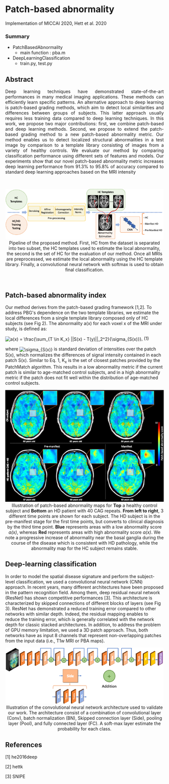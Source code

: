 # Patch-based abnormality


Implementation of MICCAI 2020, Hett et al. 2020


### Summary
- PatchBasedAbnormality
    - main function : pba.m
- DeepLearningClassification
    - train.py, test.py



## Abstract
<p align="justify">Deep learning techniques have demonstrated state-of-the-art performances in many medical imaging applications. These methods can efficiently learn specific patterns. An alternative approach to deep learning is patch-based grading methods, which aim to detect local similarities and differences between groups of subjects. This latter approach usually requires less training data compared to deep learning techniques. In this work, we propose two major contributions: first, we combine patch-based and deep learning methods. Second, we propose to extend the patch-based grading method to a new patch-based abnormality metric. Our method enables us to detect localized structural abnormalities in a test image by comparison to a template library consisting of images from a variety of healthy controls.  We evaluate our method by comparing classification performance using different sets of features and models. Our experiments show that our novel patch-based abnormality metric increases deep learning performance from 91.3% to 95.8% of accuracy compared to standard deep learning approaches based on the MRI intensity</p>

<br>

<p align="center"><img src="figures/pipeline.png" width="600"><br>
Pipeline of the proposed method. First, HC from the dataset is separated into two subset, the HC templates used to estimate the local abnormality, the second is the set of HC for the evaluation of our method. Once all MRIs are preprocessed, we estimate the local abnormality using the HC template library. Finally, a convolutional neural network with softmax is used to obtain final classification.</p>
<br>

## Patch-based abnormality index

Our method derives from the patch-based grading framework [1,2]. To address PBG's dependence on the two template libraries, we estimate the local differences from a single template library composed only of HC subjects (see Fig 2). The abnormality a(x) for each voxel x of the MRI under study, is defined as:
 
<img src="http://www.sciweavers.org/tex2img.php?eq=a%28x%29%20%3D%20%5Cfrac%7B%5Csum_%7BT%20%5Cin%20K_x%7D%20%7C%7CS%28x%29%20-%20T%28y%29%7C%7C_2%5E2%7D%7B%5Csigma_%7BS%28x%29%7D%7D%0A&bc=White&fc=Black&im=png&fs=12&ff=arev&edit=0" align="center" border="0" alt="a(x) = \frac{\sum_{T \in K_x} ||S(x) - T(y)||_2^2}{\sigma_{S(x)}}" width="236" height="51" />, (1)

where <img src="http://www.sciweavers.org/tex2img.php?eq=%5Csigma_%7BS%28x%29%7D&bc=White&fc=Black&im=png&fs=12&ff=arev&edit=0" align="center" border="0" alt="\sigma_{S(x)}" width="42" height="18" /> is standard deviation of intensities over the patch S(x), which normalizes the differences of signal intensity contained in each patch S(x). Similar to Eq. 1, K<sub>x</sub> is the set of closest patches provided by the PatchMatch algorithm.  This results in a low abnormality metric if the current patch is similar to age-matched control subjects, and in a high abnormality metric if the patch does not fit well within the distribution of age-matched control subjects. 
<br>

<p align="center"><img src="figures/pbd_illustration.png" width="600"><br>
  Illustration of patch-based abnormality maps for <b>Top</b> a healthy control subject and <b>Bottom</b> an HD patient with 40 CAG repeats. <b>From left to right</b>, 3 different time points are shown for each subject. The HD subject is in the pre-manifest stage for the first time points, but converts to clinical diagnosis by the third time point. <b>Blue</b> represents areas with a low abnormality score <i>a(x)</i>, whereas <b>Red</b> represents areas with high abnormality score <i>a(x)</i>. We note a progressive increase of abnormality near the basal ganglia during the course of the disease which is consistent with HD pathology, while the abnormality map for the HC subject remains stable.</p>

## Deep-learning classification

In order to model the spatial disease signature and perform the subject-level classification, we used a convolutional neural network (CNN) approach. In recent years, many different architectures have been proposed in the pattern recognition field. Among them, deep residual neural network (ResNet) has shown competitive performances [3]. This architecture is characterized by skipped connections of different blocks of layers (see Fig 3). ResNet has demonstrated a reduced training error compared to other networks with similar depth. Indeed, the residual mapping enables to reduce the training error, which is generally correlated with the network depth for classic stacked architectures. In addition, to address the problem of GPU memory limitation, we used a 3D patch approach. Thus, both networks have as input 8 channels that represent non-overlapping patches from the input data (i.e., T1w MRI or PBA maps).

<p align="center"><img src="figures/network.png" width="600"><br>
Illustration of the convolutional neural network architecture used to validate our work. The architecture consist of a combination of convolutional layer (Conv), batch normalization (BN), Skipped connection layer (Side), pooling layer (Pool), and fully connected layer (FC). A soft-max layer estimate the probability for each class.</p>


## References
[1] he2016deep

[2] hettk

[3] SNIPE
